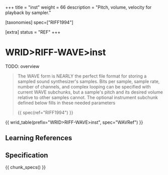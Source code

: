 +++
title = "inst"
weight = 66
description = "Pitch, volume, velocity for playback by sampler."

[taxonomies]
spec=["RIFF1994"]

[extra]
status = "REF"
+++

# WRID>RIFF-WAVE>inst

TODO: overview

> The WAVE form is NEARLY the perfect file format for storing a sampled sound synthesizer's samples. Bits per sample, sample rate, number of channels, and complex looping can be specified with current WAVE subchunks, but a sample's pitch and its desired volume relative to other samples cannot. The optional instrument subchunk defined below fills in these needed
parameters
>
> {{ spec(ref="RIFF1994") }}

{{ wrid_table(prefix="WRID>RIFF-WAVE>inst", spec="WAVRef") }}

## Learning References

## Specification

{{ chunk_specs() }}

